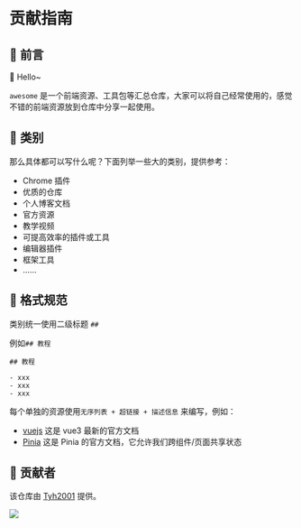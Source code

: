 # 贡献指南

## 📃 前言

👋 Hello~

`awesome` 是一个前端资源、工具包等汇总仓库，大家可以将自己经常使用的，感觉不错的前端资源放到仓库中分享一起使用。

## 🚩 类别

那么具体都可以写什么呢？下面列举一些大的类别，提供参考：

- Chrome 插件
- 优质的仓库
- 个人博客文档
- 官方资源
- 教学视频
- 可提高效率的插件或工具
- 编辑器插件
- 框架工具
- ......

## 📌 格式规范

类别统一使用二级标题 `##`

例如`## 教程`

```
## 教程

- xxx
- xxx
- xxx
```

每个单独的资源使用`无序列表 + 超链接 + 描述信息` 来编写，例如：

- [vuejs](https://staging-cn.vuejs.org/) 这是 vue3 最新的官方文档
- [Pinia](https://pinia.vuejs.org/) 这是 Pinia 的官方文档，它允许我们跨组件/页面共享状态

## 🙏 贡献者

该仓库由 [Tyh2001](https://github.com/Tyh2001) 提供。

![](https://tianyuhao.cn/images/auto/weixin.png)
